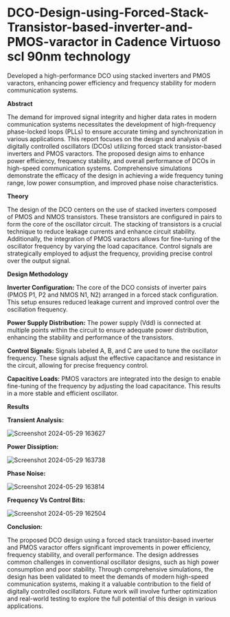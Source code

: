 # DCO-Design-using-Forced-Stack-Transistor-based-inverter-and-PMOS-varactor in Cadence Virtuoso scl 90nm technology
Developed a high-performance DCO using stacked inverters and PMOS varactors, enhancing power efficiency and frequency stability for modern communication systems.

**Abstract**

The demand for improved signal integrity and higher data rates in modern communication systems necessitates the development of high-frequency phase-locked loops (PLLs) to ensure accurate timing and synchronization in various applications. This report focuses on the design and analysis of digitally controlled oscillators (DCOs) utilizing forced stack transistor-based inverters and PMOS varactors. The proposed design aims to enhance power efficiency, frequency stability, and overall performance of DCOs in high-speed communication systems. Comprehensive simulations demonstrate the efficacy of the design in achieving a wide frequency tuning range, low power consumption, and improved phase noise characteristics​.

**Theory**

The design of the DCO centers on the use of stacked inverters composed of PMOS and NMOS transistors. These transistors are configured in pairs to form the core of the oscillator circuit. The stacking of transistors is a crucial technique to reduce leakage currents and enhance circuit stability. Additionally, the integration of PMOS varactors allows for fine-tuning of the oscillator frequency by varying the load capacitance. Control signals are strategically employed to adjust the frequency, providing precise control over the output signal.

**Design Methodology**

**Inverter Configuration:** The core of the DCO consists of inverter pairs (PMOS P1, P2 and NMOS N1, N2) arranged in a forced stack configuration. This setup ensures reduced leakage current and improved control over the oscillation frequency.

**Power Supply Distribution:** The power supply (Vdd) is connected at multiple points within the circuit to ensure adequate power distribution, enhancing the stability and performance of the transistors.

**Control Signals:** Signals labeled A, B, and C are used to tune the oscillator frequency. These signals adjust the effective capacitance and resistance in the circuit, allowing for precise frequency control​.

**Capacitive Loads:** PMOS varactors are integrated into the design to enable fine-tuning of the frequency by adjusting the load capacitance. This results in a more stable and efficient oscillator.

**Results**

**Transient Analysis:** 

![Screenshot 2024-05-29 163627](https://github.com/deepak7309/DCO-Design-using-Forced-Stack-Transistor-based-inverter-and-PMOS-varactor/assets/132645894/cf7adfe9-33d9-47dc-9392-20d91fad171f)


**Power Dissiption:**


![Screenshot 2024-05-29 163738](https://github.com/deepak7309/DCO-Design-using-Forced-Stack-Transistor-based-inverter-and-PMOS-varactor/assets/132645894/fbccd15d-da8a-4d8e-a0fe-b21af1437dc7)



**Phase Noise:**

![Screenshot 2024-05-29 163814](https://github.com/deepak7309/DCO-Design-using-Forced-Stack-Transistor-based-inverter-and-PMOS-varactor/assets/132645894/850fb776-04ab-4a67-bd07-2ae5e5a0651e)


**Frequency Vs Control Bits:**

![Screenshot 2024-05-29 162504](https://github.com/deepak7309/DCO-Design-using-Forced-Stack-Transistor-based-inverter-and-PMOS-varactor/assets/132645894/3fa9868f-63a9-4d01-81b9-4b56be22178b)

**Conclusion:**

The proposed DCO design using a forced stack transistor-based inverter and PMOS varactor offers significant improvements in power efficiency, frequency stability, and overall performance. The design addresses common challenges in conventional oscillator designs, such as high power consumption and poor stability. Through comprehensive simulations, the design has been validated to meet the demands of modern high-speed communication systems, making it a valuable contribution to the field of digitally controlled oscillators. Future work will involve further optimization and real-world testing to explore the full potential of this design in various applications​.
